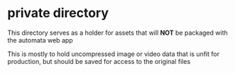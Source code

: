 # private directory

This directory serves as a holder for assets that will **NOT** be packaged with the automata web app

This is mostly to hold uncompressed image or video data that is unfit for production, but should be saved
for access to the original files
